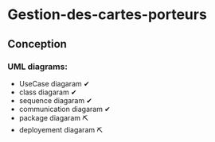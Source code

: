 # Gestion-des-cartes-porteurs

<h2> Conception </h2>

<h3> UML diagrams: </h3>

<ul>
  <li>UseCase diagaram ✔</li>
  <li>class diagaram ✔</li>
  <li>sequence diagaram ✔</li>
  <li>communication diagaram ✔</li>
  <li>package diagaram ⛏</li>
  <li>deployement diagaram ⛏</li>
</ul>




